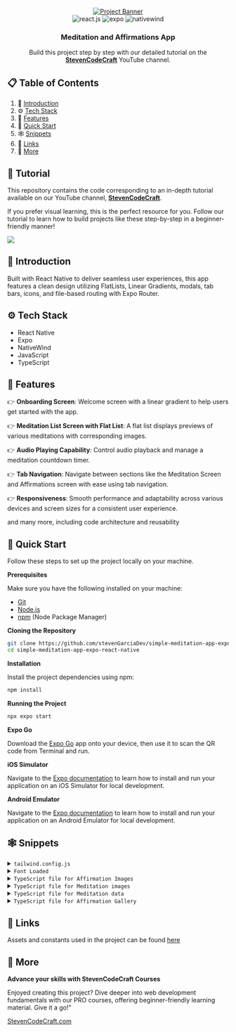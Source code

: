 <div align="center">
  <br />
    <a href="https://www.youtube.com/channel/UCzrpTaJWhZZNLLE_3obvE2Q" target="_blank">
      <img src="https://i.postimg.cc/rygDVH1m/React-Native-Git-Hub-Cover.png" alt="Project Banner">
    </a>
  <br />

  <div>
    <img src="https://img.shields.io/badge/-React_Native-black?style=for-the-badge&logoColor=white&logo=react&color=61DAFB" alt="react.js" />
    <img src="https://img.shields.io/badge/-expo-black?style=for-the-badge&logoColor=white&logo=expo&color=FD366E" alt="expo" />
    <img src="https://img.shields.io/badge/NativeWind-black?style=for-the-badge&logoColor=white&logo=tailwindcss&color=06B6D4" alt="nativewind" />
  </div>

  <h3 align="center">Meditation and Affirmations App</h3>

   <div align="center">
     Build this project step by step with our detailed tutorial on the <a href="https://www.youtube.com/channel/UCzrpTaJWhZZNLLE_3obvE2Q/videos" target="_blank"><b>StevenCodeCraft</b></a> YouTube channel.
    </div>
</div>

## 📋 <a name="table">Table of Contents</a>

1. 🤖 [Introduction](#introduction)
2. ⚙️ [Tech Stack](#tech-stack)
3. 🔋 [Features](#features)
4. 🤸 [Quick Start](#quick-start)
5. 🕸️ [Snippets](#snippets)
6. 🔗 [Links](#links)
7. 🚀 [More](#more)

## 🚨 Tutorial

This repository contains the code corresponding to an in-depth tutorial available on our YouTube channel, <a href="https://www.youtube.com/channel/UCzrpTaJWhZZNLLE_3obvE2Q" target="_blank"><b>StevenCodeCraft</b></a>.

If you prefer visual learning, this is the perfect resource for you. Follow our tutorial to learn how to build projects like these step-by-step in a beginner-friendly manner!

<a href="https://www.youtube.com/channel/UCzrpTaJWhZZNLLE_3obvE2Q" target="_blank"><img src="https://github.com/sujatagunale/EasyRead/assets/151519281/1736fca5-a031-4854-8c09-bc110e3bc16d" /></a>

## <a name="introduction">🤖 Introduction</a>

Built with React Native to deliver seamless user experiences, this app features a clean design utilizing FlatLists, Linear Gradients, modals, tab bars, icons, and file-based routing with Expo Router.

## <a name="tech-stack">⚙️ Tech Stack</a>

-   React Native
-   Expo
-   NativeWind
-   JavaScript
-   TypeScript

## <a name="features">🔋 Features</a>

👉 **Onboarding Screen**: Welcome screen with a linear gradient to help users get started with the app.

👉 **Meditation List Screen with Flat List**: A flat list displays previews of various meditations with corresponding images.

👉 **Audio Playing Capability**: Control audio playback and manage a meditation countdown timer.

👉 **Tab Navigation**: Navigate between sections like the Meditation Screen and Affirmations screen with ease using tab navigation.

👉 **Responsiveness**: Smooth performance and adaptability across various devices and screen sizes for a consistent user experience.

and many more, including code architecture and reusability

## <a name="quick-start">🤸 Quick Start</a>

Follow these steps to set up the project locally on your machine.

**Prerequisites**

Make sure you have the following installed on your machine:

-   [Git](https://git-scm.com/)
-   [Node.js](https://nodejs.org/en)
-   [npm](https://www.npmjs.com/) (Node Package Manager)

**Cloning the Repository**

```bash
git clone https://github.com/stevenGarciaDev/simple-meditation-app-expo-react-native.git
cd simple-meditation-app-expo-react-native
```

**Installation**

Install the project dependencies using npm:

```bash
npm install
```

**Running the Project**

```bash
npx expo start
```

**Expo Go**

Download the [Expo Go](https://expo.dev/go) app onto your device, then use it to scan the QR code from Terminal and run.

**iOS Simulator**

Navigate to the [Expo documentation](https://docs.expo.dev/workflow/ios-simulator/) to learn how to install and run your application on an iOS Simulator for local development.

**Android Emulator**

Navigate to the [Expo documentation](https://docs.expo.dev/workflow/android-studio-emulator/) to learn how to install and run your application on an Android Emulator for local development.

## <a name="snippets">🕸️ Snippets</a>

<details>
<summary><code>tailwind.config.js</code></summary>

```javascript
/** @type {import('tailwindcss').Config} */
module.exports = {
    content: [
        "./App.{js,jsx,ts,tsx}",
        "./app/**/*.{js,jsx,ts,tsx}", // Include all JS, JSX, TS, and TSX files in the app folder
        "./components/**/*.{js,jsx,ts,tsx}", // Include all JS, JSX, TS, and TSX files in the components folder]
        "./app/(tabs)/meditate.tsx",
    ],
    theme: {
        extend: {
            fontFamily: {
                rmono: ["Roboto-Mono", "sans-serif"],
            },
        },
    },
    plugins: [],
};
```

</details>

<details>
<summary><code>Font Loaded</code></summary>

```javascript
const [fontsLoaded, error] = useFonts({
    "Roboto-Mono": require("../assets/fonts/RobotoMono-Regular.ttf"),
});
```

</details>

<details>
<summary><code>TypeScript file for Affirmation Images</code></summary>

```javascript
import californiaBackyardOne from "@/assets/affirmation-images/California-backyard-1.webp";
import californiaBackyardTwo from "@/assets/affirmation-images/California-backyard-2.webp";
import californiaBackyardThree from "@/assets/affirmation-images/California-backyard-3.webp";
import californiaBackyardFour from "@/assets/affirmation-images/California-backyard-4.webp";

import englishCountrysideOne from "@/assets/affirmation-images/english-countryside-1.webp";
import englishCountrysideTwo from "@/assets/affirmation-images/english-countryside-2.webp";
import englishCountrysideThree from "@/assets/affirmation-images/english-countryside-3.webp";
import englishCountrysideFour from "@/assets/affirmation-images/english-countryside-4.webp";

import mountainMeditateOne from "@/assets/affirmation-images/mountain-meditate-1.webp";
import mountainMeditateTwo from "@/assets/affirmation-images/mountain-meditate-2.webp";
import mountainMeditateThree from "@/assets/affirmation-images/mountain-meditate-3.webp";
import mountainMeditateFour from "@/assets/affirmation-images/mountain-meditate-4.webp";

import nightSkyOne from "@/assets/affirmation-images/night-sky-1.webp";
import nightSkyTwo from "@/assets/affirmation-images/night-sky-2.webp";
import nightSkyThree from "@/assets/affirmation-images/night-sky-3.webp";
import nightSkyFour from "@/assets/affirmation-images/night-sky-4.webp";

import oregonOne from "@/assets/affirmation-images/oregon-1.webp";
import oregonTwo from "@/assets/affirmation-images/oregon-2.webp";
import oregonThree from "@/assets/affirmation-images/oregon-3.webp";
import oregonFour from "@/assets/affirmation-images/oregon-4.webp";

import relaxingRiverOne from "@/assets/affirmation-images/relaxing-river-1.webp";
import relaxingRiverTwo from "@/assets/affirmation-images/relaxing-river-2.webp";
import relaxingRiverThree from "@/assets/affirmation-images/relaxing-river-3.webp";
import relaxingRiverFour from "@/assets/affirmation-images/relaxing-river-4.webp";

import tuscannyOne from "@/assets/affirmation-images/Tuscanny-1.webp";
import tuscannyTwo from "@/assets/affirmation-images/Tuscanny-2.webp";
import tuscannyThree from "@/assets/affirmation-images/Tuscanny-3.webp";
import tuscannyFour from "@/assets/affirmation-images/Tuscanny-4.webp";

export default {
    californiaBackyardOne,
    californiaBackyardTwo,
    californiaBackyardThree,
    californiaBackyardFour,
    englishCountrysideOne,
    englishCountrysideTwo,
    englishCountrysideThree,
    englishCountrysideFour,
    mountainMeditateOne,
    mountainMeditateTwo,
    mountainMeditateThree,
    mountainMeditateFour,
    nightSkyOne,
    nightSkyTwo,
    nightSkyThree,
    nightSkyFour,
    oregonOne,
    oregonTwo,
    oregonThree,
    oregonFour,
    relaxingRiverOne,
    relaxingRiverTwo,
    relaxingRiverThree,
    relaxingRiverFour,
    tuscannyOne,
    tuscannyTwo,
    tuscannyThree,
    tuscannyFour,
};
```

</details>

<details>
<summary><code>TypeScript file for Meditation images</code></summary>

```javascript
import treeImage from "@/assets/meditation-images/trees.webp";
import meditatingUnderTree from "@/assets/meditation-images/meditate-under-tree.webp";
import riverImage from "@/assets/meditation-images/river.webp";
import beachImage from "@/assets/meditation-images/beach.webp";
import yosemiteStars from "@/assets/meditation-images/yosemite-stars.webp";
import waterfall from "@/assets/meditation-images/waterfall.webp";

export default [
    treeImage,
    riverImage,
    meditatingUnderTree,
    beachImage,
    yosemiteStars,
    waterfall,
];
```

</details>

<details>
<summary><code>TypeScript file for Meditation data</code></summary>

```javascript
export interface MeditationType {
    id: number;
    title: string;
    image: string;
    audio: string;
}

export const MEDITATION_DATA: MeditationType[] = [
    {
        id: 1,
        title: "Mountains",
        image: "trees.webp",
        audio: "trees.mp3",
    },
    {
        id: 2,
        title: "Rivers",
        image: "river.webp",
        audio: "river.mp3",
    },
    {
        id: 3,
        title: "Sunset",
        image: "meditate-under-tree.webp",
        audio: "meditate-under-tree.mp3",
    },
    {
        id: 4,
        title: "Beaches",
        image: "beach.webp",
        audio: "beach.mp3",
    },
    {
        id: 5,
        title: "Starry Night",
        image: "yosemite-stars.webp",
        audio: "yosemite-stars.mp3",
    },
    {
        id: 6,
        title: "Waterfall",
        image: "waterfall.webp",
        audio: "waterfall.mp3",
    },
];

export const AUDIO_FILES: { [key: string]: any } = {
    "trees.mp3": require("@/assets/audio/trees.mp3"),
    "river.mp3": require("@/assets/audio/river.mp3"),
    "meditate-under-tree.mp3": require("@/assets/audio/meditate-under-tree.mp3"),
    "beach.mp3": require("@/assets/audio/beach.mp3"),
    "yosemite-stars.mp3": require("@/assets/audio/yosemite-stars.mp3"),
    "waterfall.mp3": require("@/assets/audio/waterfall.mp3"),
};
```

</details>

<details>
<summary><code>TypeScript file for Affirmation Gallery</code></summary>

```javascript
import images from "@/constants/affirmation-images";

const AFFIRMATION_GALLERY = [
    {
        title: "Positivity",
        data: [
            {
                id: 1,
                text: "Every day brings new opportunities to grow and excel. I am constantly evolving and improving. My positive mindset attracts abundance and success. I am grateful for the journey and the lessons it brings.",
                image: images.californiaBackyardOne,
            },
            {
                id: 2,
                text: "I am the architect of my destiny, and I build it with positivity and determination. Challenges are stepping stones to my greatness. I embrace each moment with enthusiasm and confidence. My future is bright and limitless.",
                image: images.californiaBackyardTwo,
            },
            {
                id: 3,
                text: "I radiate positivity and inspire those around me. My energy is contagious, and it fuels my drive to succeed. I focus on solutions, not problems, and I am resilient in the face of adversity. I am committed to living a life of purpose and joy.",
                image: images.californiaBackyardThree,
            },
            {
                id: 4,
                text: "I believe in my potential and trust the process of life. Every setback is a setup for a greater comeback. I choose to see the good in every situation and remain optimistic. My passion and persistence are the keys to my unstoppable success.",
                image: images.californiaBackyardFour,
            },
        ],
    },
    {
        title: "Reduce Anxiety",
        data: [
            {
                id: 5,
                text: "I am in control of my thoughts, and I choose peace over worry. Each breath I take calms my mind and soothes my soul. I release the need to stress over what I cannot control. I am strong, capable, and at ease in all situations.",
                image: images.englishCountrysideOne,
            },
            {
                id: 6,
                text: "I embrace calmness and serenity as my natural state of being. My mind is clear, my heart is light, and I am present in this moment. Anxiety has no power over me, for I am resilient and grounded. I trust in my ability to handle whatever comes my way.",
                image: images.englishCountrysideTwo,
            },
            {
                id: 7,
                text: "Every day, I grow more confident in managing my stress and anxiety. I focus on positive thoughts and let go of fears that do not serve me. I am surrounded by support and love, and I embrace the peace within me. My inner strength guides me through any challenge with grace and calm.",
                image: images.englishCountrysideThree,
            },
            {
                id: 8,
                text: "I release tension and embrace relaxation in my mind and body. I am safe, I am loved, and I am free from the grip of anxiety. Each step I take is filled with confidence and tranquility. I choose to live in the present moment, where peace and joy reside.",
                image: images.englishCountrysideFour,
            },
        ],
    },
    {
        title: "Success",
        data: [
            {
                id: 9,
                text: "I am destined for greatness, and every step I take leads me closer to success. My dedication and hard work are the building blocks of my achievements. I see opportunities where others see obstacles. Success is my journey, and I embrace it with passion and perseverance.",
                image: images.mountainMeditateOne,
            },
            {
                id: 10,
                text: "I am a powerful creator of my destiny, and I attract success effortlessly. My vision is clear, my goals are set, and my actions are aligned with my highest purpose. I celebrate each victory, no matter how small, as a stepping stone to my ultimate triumph. I am unstoppable, and my potential is limitless.",
                image: images.mountainMeditateTwo,
            },
            {
                id: 11,
                text: "I believe in my abilities and trust the process of achieving success. Challenges are opportunities for growth and refinement. I am focused, driven, and committed to my goals. Success flows to me naturally because I am prepared and deserving.",
                image: images.mountainMeditateThree,
            },
            {
                id: 12,
                text: "I am a magnet for success and abundance in all areas of my life. My mindset is positive, and my actions are intentional. I learn from every experience and continuously improve. Success is not a destination but a journey I enjoy every day.",
                image: images.mountainMeditateFour,
            },
        ],
    },
    {
        title: "Self-Belief",
        data: [
            {
                id: 13,
                text: "I believe in my infinite potential and trust my inner wisdom. Every day, I grow more confident in my abilities and my purpose. I am capable of achieving greatness and worthy of all my dreams. My self-belief is the foundation of my success.",
                image: images.nightSkyOne,
            },
            {
                id: 14,
                text: "I trust myself and my journey, knowing I have everything I need within me. My unique strengths and talents guide me towards my goals. I am resilient and can overcome any challenge that comes my way. My belief in myself fuels my determination and courage.",
                image: images.nightSkyTwo,
            },
            {
                id: 15,
                text: "I am confident in who I am and what I have to offer the world. Each step I take is filled with purpose and self-assurance. I embrace my individuality and celebrate my achievements. My self-belief empowers me to create the life I desire.",
                image: images.nightSkyThree,
            },
            {
                id: 16,
                text: "I am the master of my destiny and believe in my ability to shape my future. My thoughts are powerful, and I choose to think positively about myself. I am worthy of success and happiness. With each passing day, my self-belief grows stronger and unwavering.",
                image: images.nightSkyFour,
            },
        ],
    },
    {
        title: "Mental Health",
        data: [
            {
                id: 17,
                text: "I prioritize my mental health and nurture my mind with positivity and care. I am resilient and capable of overcoming any challenge that comes my way. Each day, I grow stronger, more balanced, and more at peace. My mental well-being is a cornerstone of my overall success.",
                image: images.oregonOne,
            },
            {
                id: 18,
                text: "I embrace the journey of healing and growth, knowing that my mental health is worth every effort. I am patient with myself and recognize my progress, no matter how small. Positive thoughts and actions uplift my spirit and renew my strength. I am in control of my mental well-being and choose to thrive.",
                image: images.oregonTwo,
            },
            {
                id: 19,
                text: "I am mindful of my thoughts and choose to focus on what brings me joy and peace. My mind is a powerful tool, and I use it to create a life of happiness and fulfillment. I am deserving of self-care and take time to nurture my mental health daily. With each breath, I release stress and embrace calmness.",
                image: images.oregonThree,
            },
            {
                id: 20,
                text: "I am committed to maintaining a healthy mind and nurturing my emotional well-being. I surround myself with positive influences and seek support when needed. My mental health is a priority, and I take proactive steps to protect and enhance it. I am grateful for my resilience and the strength it brings to my life.",
                image: images.oregonFour,
            },
        ],
    },
    {
        title: "Law of Attraction",
        data: [
            {
                id: 21,
                text: "I am a powerful magnet for all that I desire, attracting abundance and success effortlessly. My thoughts are aligned with positivity, and I visualize my goals with clarity and conviction. The universe responds to my optimistic energy, bringing opportunities and blessings into my life. I am grateful for the manifestations that unfold each day.",
                image: images.relaxingRiverOne,
            },
            {
                id: 22,
                text: "I attract success, love, and prosperity with every positive thought I have. My mind is a beacon of positivity, drawing the best into my life. I focus on what I want, not on what I fear, and the universe aligns to make it happen. I am worthy of all the good that comes my way, and I embrace it fully.",
                image: images.relaxingRiverTwo,
            },
            {
                id: 23,
                text: "I am in harmony with the universal laws and trust that everything I desire is on its way to me. My energy is vibrant and magnetic, attracting abundance in all areas of my life. I believe in the power of my intentions and the certainty of their manifestation. Every day, I see evidence of my desires becoming reality.",
                image: images.relaxingRiverThree,
            },
            {
                id: 24,
                text: "I consciously create my reality through my thoughts, feelings, and actions. I attract people and circumstances that support my growth and happiness. My positive mindset and unwavering belief in my dreams set the stage for their manifestation. I am grateful for the abundance and joy that flow into my life effortlessly.",
                image: images.relaxingRiverFour,
            },
        ],
    },
    {
        title: "Limiting Beliefs",
        data: [
            {
                id: 25,
                text: "I release all limiting beliefs and embrace my limitless potential. My mind is free from doubts, and I trust in my ability to achieve greatness. Each day, I replace negative thoughts with empowering beliefs. I am capable, worthy, and destined for success.",
                image: images.tuscannyOne,
            },
            {
                id: 26,
                text: "I am no longer held back by past limitations; I create my own reality. My beliefs shape my future, and I choose to believe in my strength and potential. I break through barriers and achieve what I once thought impossible. My life is a reflection of my powerful, positive mindset.",
                image: images.tuscannyTwo,
            },
            {
                id: 27,
                text: "I am the master of my thoughts, and I choose to eliminate all limiting beliefs. I see challenges as opportunities for growth and success. My potential is boundless, and I am constantly evolving into the best version of myself. I believe in my power to create a life of abundance and joy.",
                image: images.tuscannyThree,
            },
            {
                id: 28,
                text: "I replace limiting beliefs with thoughts of possibility and greatness. My mind is a fertile ground for positive, empowering beliefs. I attract success and happiness because I believe I deserve them. Every step I take is guided by confidence and self-assurance, leading me to my highest potential.",
                image: images.tuscannyFour,
            },
        ],
    },
];

export default AFFIRMATION_GALLERY;
```

</details>

## <a name="links">🔗 Links</a>

Assets and constants used in the project can be found [here](https://drive.google.com/drive/folders/1ZNn-26vUkscU4Bx08BQsyY_i0HkbuzH5?usp=sharing)

## <a name="more">🚀 More</a>

**Advance your skills with StevenCodeCraft Courses**

Enjoyed creating this project? Dive deeper into web development fundamentals with our PRO courses, offering beginner-friendly learning material. Give it a go!"

<a href="https://stevencodecraft.com" target="_blank">
    StevenCodeCraft.com
</a>

